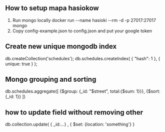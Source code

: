 ## How to setup mapa hasiokow

1. Run mongo locally
docker run --name hasioki --rm -d -p 27017:27017 mongo
2. Copy config-example.json to config.json and put your google token

## Create new unique mongodb index
db.createCollection('schedules');
db.schedules.createIndex( { "hash": 1 }, { unique: true } );

## Mongo grouping and sorting
db.schedules.aggregate([
{$group: {_id: "$street", total:{$sum: 1}}},
{$sort: {_id: 1}}
])

## how to update field without removing other
db.collection.update(  { _id:...} , { $set: {location: 'something'} }
